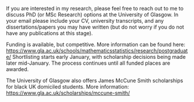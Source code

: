 If you are interested in my research, please feel free to reach out to me to discuss PhD (or MSc Research) options at the University of Glasgow.
In your email please include your CV, university transcripts, and any dissertations/papers you may have written (but do not worry if you do not have any publications at this stage).

Funding is available, but competitive. More information can be found here: https://www.gla.ac.uk/schools/mathematicsstatistics/research/postgraduate/
Shortlisting starts early January, with scholarship decisions being made later mid-January. The process continues until all funded places are awarded.

The University of Glasgow also offers James McCune Smith scholarships for black UK domiciled students.
More information: https://www.gla.ac.uk/scholarships/mccune-smith/
